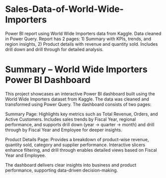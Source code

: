 # Sales-Data-of-World-Wide-Importers
Power BI report using World Wide Importers data from Kaggle. Data cleaned in Power Query. Report has 2 pages: 1) Summary with KPIs, trends, and region insights, 2) Product details with revenue and quantity sold. Includes drill down and drill through for detailed analysis.
# Summary – World Wide Importers Power BI Dashboard

This project showcases an interactive Power BI dashboard built using the World Wide Importers dataset from Kaggle. The data was cleaned and transformed using Power Query. The dashboard consists of two pages:

Summary Page: Highlights key metrics such as Total Revenue, Orders, and Active Customers. Includes sales trends by Fiscal Year, regional performance, and supports drill down (year → quarter → month) and drill through by Fiscal Year and Employee for deeper insights.

Product Details Page: Provides a breakdown of product-wise revenue, quantity sold, category and supplier performance. Interactive slicers enhance filtering, and drill through enables detailed views based on Fiscal Year and Employee.

The dashboard delivers clear insights into business and product performance, supporting data-driven decision-making.
